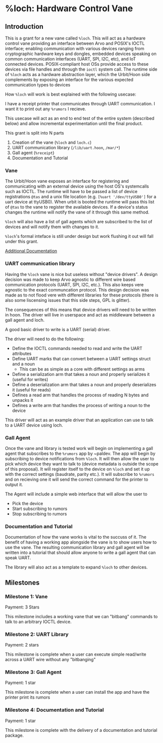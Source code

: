 # %loch: Hardware Control Vane

## Introduction

This is a grant for a new vane called `%loch`. 
This will act as a hardware control vane providing an interface between Arvo and POSIX's IOCTL interface;
enabling communication with various devices ranging from cryptographic hardware keys and dongles, 
embedded devices speaking on common communication interfaces (UART, SPI, I2C, etc), and IoT connected devices. 
POSIX-compliant host OSs provide access to these devices via file handles and through the `ioctl` system call. 
The runtime side of `%loch` acts as a hardware abstraction layer, which the Urbit/Hoon side complements by 
exposing an interface for the various expected communication types to devices


How `%loch` will work is best explained with the following usecase: 

I have a receipt printer that communicates through UART communication. I want it to print out any `%rumors` I recieve.

This usecase will act as an end to end test of the entire system (described below) and allow incremental experimentation until the final product.

This grant is split into N parts

1. Creation of the vane (`%loch` and `loch.c`)
2. UART communication library (`/lib/uart.hoon`, `/mar/*`)
3. Gall agent (`%receipt`)
4. Documentation and Tutorial

### Vane 

The Urbit/Hoon vane exposes an interface for registering and communicating with an external device using the host OS's systemcalls such as IOCTL.
The runtime will have to be passed a list of device registrations `@tas` and a unix file location (e.g. `[%uart '/dev/ttyUSB0']` for a uart device at ttyUSB0).
When urbit is booted the runtime will pass this list of `@tas` to the vane to register the available devices. 
If a device's status changes the runtime will notify the vane of it through this same method.

`%loch` will also have a list of gall agents which are subscribed to the list of devices and will notify them with changes to it.


`%loch`'s formal inteface is still under design but work flushing it out will fall under this grant. 

[Additional Documentation](https://docs.google.com/document/d/1UOfvEhqEACeHmGHkikPn7TKTZ875xaKfK8FQPVWxBhE/)

### UART communication library

Having the `%loch` vane is nice but useless without "device drivers". 
A design decision was made to keep Arvo agnostic to different wire based communication protocols (UART, SPI, I2C, etc.). 
This also keeps vere agnostic to the exact communcation protocol. 
This design decision was made as to not flood vere with different libraries for these protocols (there is also some liscensing issues that this side steps, GPL is glitter).

The consequences of this means that device drivers will need to be written in hoon.
The driver will live in userspace and act as middleware between a gall agent and loch. 

A good basic driver to write is a UART (serial) driver. 

The driver will need to do the following:

- Define the IOCTL commands needed to read and write the UART attributes
- Define UART marks that can convert between a UART settings struct and a noun
    - This can be as simple as a core with different settings as arms
- Define a serialization arm that takes a noun and properly serializes it (useful for writes)
- Define a deserialization arm that takes a noun and properly deserializes it (useful for reads)
- Defines a read arm that handles the process of reading N bytes and unpacks it
- Defines a write arm that handles the process of writing a noun to the device

This driver will act as an example driver that an application can use to talk to a UART device using loch. 

### Gall Agent

Once the vane and library is tested work will begin on implementing a gall agent that subscribes to the `%rumors` app by ~paldev. 
The app will begin by subscribing to device notifications from `%loch`.
It will then allow the user to pick which device they want to talk to (device metadata is outside the scope of this proposal).
It will register itself to the device on `%loch` and set it up with the correct settings (baudrate, parity etc.).
It will subscribe to `%rumors` and on recieving one it will send the correct command for the printer to output it. 


The Agent will include a simple web interface that will allow the user to

- Pick the device
- Start subscribing to rumors
- Stop subscribing to rumors


### Documentation and Tutorial

Documentation of how the vane works is vital to the succuss of it.
The benefit of having a working app alongside the vane is to show users how to use the vane.
The resulting communication library and gall agent will be written into a tutorial that should allow anyone to write a gall agent that can speak UART.

The library will also act as a template to expand `%loch` to other devices. 


## Milestones

### Milestone 1: Vane

Payment: 3 Stars

This milestone includes a working vane that we can "bitbang" commands to talk to an arbitrary IOCTL device.

### Milestone 2: UART Library

Payment: 2 stars

This milestone is complete when a user can execute simple read/write across a UART wire without any "bitbanging"

### Milestone 3: Gall Agent

Payment: 1 star

This milestone is complete when a user can install the app and have the printer print its rumors

### Milestone 4: Documentation and Tutorial

Payment: 1 star

This milestone is complete with the delivery of a documentation and tutorial package.































